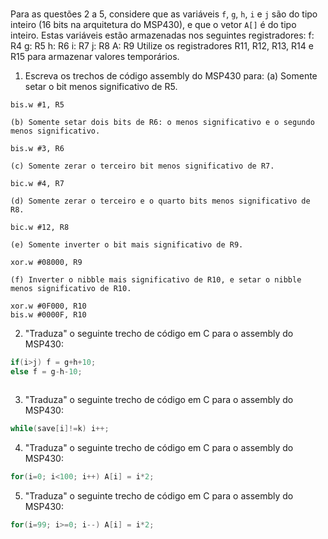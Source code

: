 #
#
Para as questões 2 a 5, considere que as variáveis `f`, `g`, `h`, `i` e `j` são do tipo inteiro (16 bits na arquitetura do MSP430), e que o vetor `A[]` é do tipo inteiro. Estas variáveis estão armazenadas nos seguintes registradores:
	f: R4
	g: R5
	h: R6
	i: R7
	j: R8
	A: R9
Utilize os registradores R11, R12, R13, R14 e R15 para armazenar valores temporários.

1. Escreva os trechos de código assembly do MSP430 para:
	(a) Somente setar o bit menos significativo de R5.
```
bis.w #1, R5
```
	(b) Somente setar dois bits de R6: o menos significativo e o segundo menos significativo.
```
bis.w #3, R6
```
	(c) Somente zerar o terceiro bit menos significativo de R7.
```
bic.w #4, R7
```
	(d) Somente zerar o terceiro e o quarto bits menos significativo de R8.
```
bic.w #12, R8
```
	(e) Somente inverter o bit mais significativo de R9.
```
xor.w #08000, R9
```
	(f) Inverter o nibble mais significativo de R10, e setar o nibble menos significativo de R10.
```
xor.w #0F000, R10
bis.w #0000F, R10
```

2. "Traduza" o seguinte trecho de código em C para o assembly do MSP430:

```C
if(i>j) f = g+h+10;
else f = g-h-10;
```

```

```

3. "Traduza" o seguinte trecho de código em C para o assembly do MSP430:

```C
while(save[i]!=k) i++;
```

4. "Traduza" o seguinte trecho de código em C para o assembly do MSP430:

```C
for(i=0; i<100; i++) A[i] = i*2;
```

5. "Traduza" o seguinte trecho de código em C para o assembly do MSP430:

```C
for(i=99; i>=0; i--) A[i] = i*2;
```
